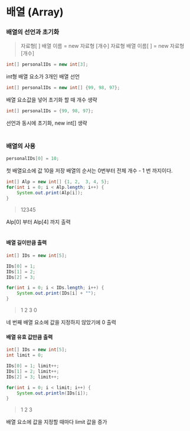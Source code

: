 # 배열 (Array)
### 배열의 선언과 초기화
>자료형[ ]  배열 이름 = new 자료형 [개수]
>자료형  배열 이름[ ] = new 자료형 [개수]
```java
int[] personalIDs = new int[3];
```
int형 배열 요소가 3개인 배열 선언

```java
int[] personalIDs = new int[] {99, 98, 97};
```
배열 요소값을 넣어 초기화 할 때 개수 생략
```java
int[] personalIDs = {99, 98, 97};
```
선언과 동시에 초기화, new int[] 생략
<br></br>

### 배열의 사용
```java
personalIDs[0] = 10;
```
첫 배열요소에 값 10을 저장 
배열의 순서는 0번부터 전체 개수 - 1 번 까지이다.
```java
int[] Alp = new int[] {1, 2,  3, 4, 5};
for(int i = 0; i < Alp.length; i++) {
	System.out.print(Alp[i]);
}
```
>12345

Alp[0] 부터 Alp[4] 까지 출력
<br></br>
#### 배열 길이만큼 출력
```java
int[] IDs = new int[5];

IDs[0] = 1;
IDs[1] = 2;
IDs[2] = 3;

for(int i = 0; i < IDs.length; i++) {
	System.out.print(IDs[i] + "");
}
```
>1 2 3 0

네 번째 배열 요소에 값을 지정하지 않았기에 0 출력

#### 배열 유효 값만큼 출력
```java
int[] IDs = new int[5];
int limit = 0;

IDs[0] = 1; limit++;
IDs[1] = 2; limit++;
IDs[2] = 3; limit++;

for(int i = 0; i < limit; i++) {
	System.out.println(IDs[i]);
}
```
>1
>2
>3

배열 요소에 값을 지정할 때마다 limit 값을 증가

